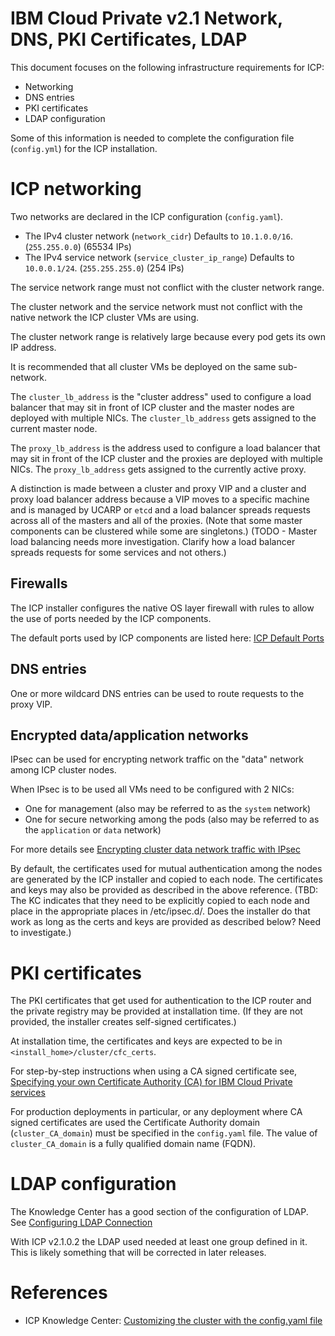 IBM Cloud Private v2.1 Network, DNS, PKI Certificates, LDAP
============================================================
This document focuses on the following infrastructure requirements for ICP:
- Networking
- DNS entries
- PKI certificates
- LDAP configuration

Some of this information is needed to complete the configuration file (`config.yml`) for the ICP installation.

# ICP networking

Two networks are declared in the ICP configuration (`config.yaml`).
- The IPv4 cluster network (`network_cidr`) Defaults to `10.1.0.0/16`. (`255.255.0.0`) (65534 IPs)
- The IPv4 service network (`service_cluster_ip_range`) Defaults to `10.0.0.1/24`. (`255.255.255.0`) (254 IPs)

The service network range must not conflict with the cluster network range.

The cluster network and the service network must not conflict with the native network the ICP cluster VMs are using.  

The cluster network range is relatively large because every pod gets its own IP address.

It is recommended that all cluster VMs be deployed on the same sub-network.

The `cluster_lb_address` is the "cluster address" used to configure a load balancer that may sit in front of ICP cluster and the master nodes are deployed with multiple NICs.  The `cluster_lb_address` gets assigned to the current master node.

The `proxy_lb_address` is the address used to configure a load balancer that may sit in front of the ICP cluster and the proxies are deployed with multiple NICs.  The `proxy_lb_address` gets assigned to the currently active proxy.

A distinction is made between a cluster and proxy VIP and a cluster and proxy load balancer address because a VIP moves to a specific machine and is managed by UCARP or `etcd` and a load balancer spreads requests across all of the masters and all of the proxies.  (Note that some master components can be clustered while some are singletons.)  (TODO - Master load balancing needs more investigation.  Clarify how a load balancer spreads requests for some services and not others.)  

## Firewalls

The ICP installer configures the native OS layer firewall with rules to allow the use of ports needed by the ICP components.

The default ports used by ICP components are listed here: [ICP Default Ports](https://www.ibm.com/support/knowledgecenter/SSBS6K_2.1.0.2/supported_system_config/required_ports.html)

## DNS entries

One or more wildcard DNS entries can be used to route requests to the proxy VIP.

## Encrypted data/application networks

IPsec can be used for encrypting network traffic on the "data" network among ICP cluster nodes.

When IPsec is to be used all VMs need to be configured with 2 NICs:
- One for management (also may be referred to as the `system` network)
- One for secure networking among the pods (also may be referred to as the `application` or `data` network)

For more details see [Encrypting cluster data network traffic with IPsec](https://www.ibm.com/support/knowledgecenter/SSBS6K_2.1.0.2/installing/ipsec_mesh.html)

By default, the certificates used for mutual authentication among the nodes are generated by the ICP installer and copied to each node.  The certificates and keys may also be provided as described in the above reference. (TBD: The KC indicates that they need to be explicitly copied to each node and place in the appropriate places in /etc/ipsec.d/.  Does the installer do that work as long as the certs and keys are provided as described below?  Need to investigate.)

# PKI certificates

The PKI certificates that get used for authentication to the ICP router and the private registry may be provided at installation time.  (If they are not provided, the installer creates self-signed certificates.)

At installation time, the certificates and keys are expected to be in `<install_home>/cluster/cfc_certs`.

For step-by-step instructions when using a CA signed certificate see, [Specifying your own Certificate Authority (CA) for IBM Cloud Private services](https://www.ibm.com/support/knowledgecenter/SSBS6K_2.1.0.2/installing/create_ca_cert.html)

For production deployments in particular, or any deployment where CA signed certificates are used the Certificate Authority domain (`cluster_CA_domain`) must be specified in the `config.yaml` file. The value of `cluster_CA_domain` is a fully qualified domain name (FQDN).

# LDAP configuration  

The Knowledge Center has a good section of the configuration of LDAP.  See [Configuring LDAP Connection](https://www.ibm.com/support/knowledgecenter/SSBS6K_2.1.0.2/user_management/configure_ldap.html)

With ICP v2.1.0.2 the LDAP used needed at least one group defined in it. This is likely something that will be corrected in later releases.

# References
- ICP Knowledge Center: [Customizing the cluster with the config.yaml file](https://www.ibm.com/support/knowledgecenter/SSBS6K_2.1.0.2/installing/config_yaml.html)
